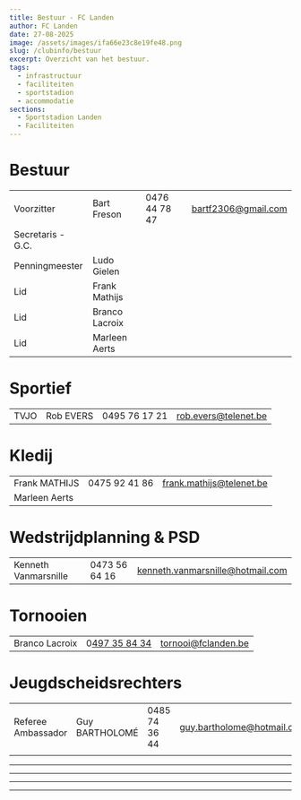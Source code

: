 ```yaml
---
title: Bestuur - FC Landen
author: FC Landen
date: 27-08-2025
image: /assets/images/ifa66e23c8e19fe48.png
slug: /clubinfo/bestuur
excerpt: Overzicht van het bestuur.
tags:
  - infrastructuur
  - faciliteiten
  - sportstadion
  - accommodatie
sections:
  - Sportstadion Landen
  - Faciliteiten
---
```


# Bestuur

|  |  |  |  |
| --- | --- | --- | --- |
| Voorzitter | Bart Freson | 0476 44 78 47 | bartf2306@gmail.com |
| Secretaris - G.C. |  |  |  |
| Penningmeester | Ludo Gielen |  |  |
| Lid | Frank Mathijs |  |  |
| Lid | Branco Lacroix |  |  |
| Lid | Marleen Aerts |  |  |

# Sportief

|  |  |  |  |
| --- | --- | --- | --- |
| TVJO | Rob EVERS | 0495 76 17 21 | rob.evers@telenet.be |

# Kledij

|  |  |  |
| --- | --- | --- |
| Frank MATHIJS | 0475 92 41 86 | frank.mathijs@telenet.be |
| Marleen Aerts |  |  |

# Wedstrijdplanning & PSD

|  |  |  |
| --- | --- | --- |
| Kenneth Vanmarsnille | 0473 56 64 16 | kenneth.vanmarsnille@hotmail.com |

# Tornooien

|  |  |  |
| --- | --- | --- |
| Branco Lacroix | 0[497 35 84 34](tel:32497358434) | tornooi@fclanden.be |

# Jeugdscheidsrechters

|  |  |  |  |
| --- | --- | --- | --- |
| Referee Ambassador | Guy BARTHOLOMÉ | 0485 74 36 44 | guy.bartholome@hotmail.com |
|  |  |  |  |

---



---

---

---




